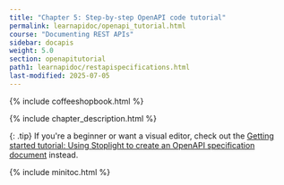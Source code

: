 ```yaml
---
title: "Chapter 5: Step-by-step OpenAPI code tutorial"
permalink: learnapidoc/openapi_tutorial.html
course: "Documenting REST APIs"
sidebar: docapis
weight: 5.0
section: openapitutorial
path1: learnapidoc/restapispecifications.html
last-modified: 2025-07-05
---
```


{% include coffeeshopbook.html %}

{% include chapter_description.html %}

{: .tip}
If you're a beginner or want a visual editor, check out the [Getting started tutorial: Using Stoplight to create an OpenAPI specification document](pubapis_openapis_quickstart_stoplight.html) instead.



{% include minitoc.html %}
